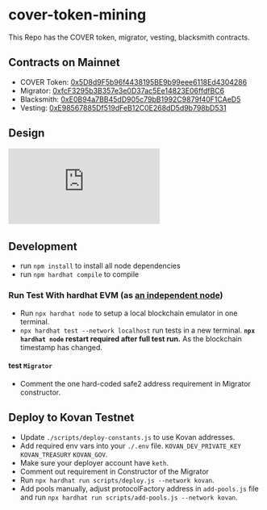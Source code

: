 # cover-token-mining

This Repo has the COVER token, migrator, vesting, blacksmith contracts.

## Contracts on Mainnet
* COVER Token: [0x5D8d9F5b96f4438195BE9b99eee6118Ed4304286](https://etherscan.io/address/0x5D8d9F5b96f4438195BE9b99eee6118Ed4304286#code)
* Migrator: [0xfcF3295b3B357e3e0D37ac5Ee14823E06ffdfBC6](https://etherscan.io/address/0xfcF3295b3B357e3e0D37ac5Ee14823E06ffdfBC6#code)
* Blacksmith: [0xE0B94a7BB45dD905c79bB1992C9879f40F1CAeD5](https://etherscan.io/address/0xE0B94a7BB45dD905c79bB1992C9879f40F1CAeD5#code)
* Vesting: [0xE98567885Df519dFeB12C0E268dD5d9b798bD531](https://etherscan.io/address/0xE98567885Df519dFeB12C0E268dD5d9b798bD531#code)

## Design
![design](https://github.com/CoverProtocol/cover-token-mining/blob/main/cover-token-mining.pdf)

## Development
* run `npm install` to install all node dependencies
* run `npm hardhat compile` to compile

### Run Test With hardhat EVM (as [an independent node](https://hardhat.dev/hardhat-evm/#connecting-to-hardhat-evm-from-wallets-and-other-software))
* Run `npx hardhat node` to setup a local blockchain emulator in one terminal.
* `npx hardhat test --network localhost` run tests in a new terminal.
 **`npx hardhat node` restart required after full test run.** As the blockchain timestamp has changed.

#### test `Migrator`
* Comment the one hard-coded safe2 address requirement in Migrator constructor.

## Deploy to Kovan Testnet
* Update `./scripts/deploy-constants.js` to use Kovan addresses.
* Add required env vars into your `./.env` file.  `KOVAN_DEV_PRIVATE_KEY` `KOVAN_TREASURY` `KOVAN_GOV`.
* Make sure your deployer account have `keth`.
* Comment out requirement in Constructor of the Migrator
* Run `npx hardhat run scripts/deploy.js --network kovan`.
* Add pools manually, adjust protocolFactory address in `add-pools.js` file and run `npx hardhat run scripts/add-pools.js --network kovan`.
